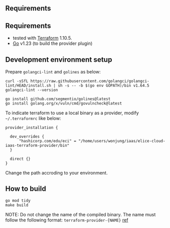 ## Requirements

## Requirements

- tested with [Terraform](https://www.terraform.io/downloads.html) 1.10.5.
- [Go](https://golang.org/doc/install) v1.23 (to build the provider plugin)



## Development environment setup 

Prepare `golangci-lint` and `golines` as below:
```
curl -sSfL https://raw.githubusercontent.com/golangci/golangci-lint/HEAD/install.sh | sh -s -- -b $(go env GOPATH)/bin v1.64.5
golangci-lint --version

go install github.com/segmentio/golines@latest
go install golang.org/x/vuln/cmd/govulncheck@latest

```



To indicate terraform to use a local binary as a provider, modify `~/.terraformrc` like below:

```
provider_installation {

  dev_overrides {
      "hashicorp.com/edu/eci" = "/home/users/wonjung/iaas/elice-cloud-iaas-terraform-provider/bin"
  }

  direct {}
}
```
Change the path accroding to your environment.


## How to build
```
go mod tidy
make build
```
NOTE: Do not change the name of the compiled binary. The name must follow the following format: `terraform-provider-{NAME}` [ref](https://developer.hashicorp.com/terraform/registry/providers/publishing)




